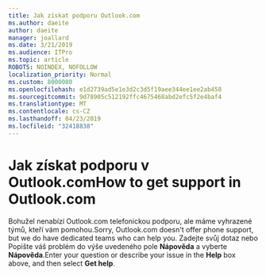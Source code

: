 ```yaml
---
title: Jak získat podporu Outlook.com
ms.author: daeite
author: daeite
manager: joallard
ms.date: 3/21/2019
ms.audience: ITPro
ms.topic: article
ROBOTS: NOINDEX, NOFOLLOW
localization_priority: Normal
ms.custom: 8000080
ms.openlocfilehash: e1d2739ad5e1e3d2c3d5f19aee344ee1ee2ab458
ms.sourcegitcommit: 9d78905c512192ffc4675468abd2efc5f2e4baf4
ms.translationtype: MT
ms.contentlocale: cs-CZ
ms.lasthandoff: 04/23/2019
ms.locfileid: "32418838"
---
```

# <a name="how-to-get-support-in-outlookcom"></a><span data-ttu-id="d7d3f-102">Jak získat podporu v Outlook.com</span><span class="sxs-lookup"><span data-stu-id="d7d3f-102">How to get support in Outlook.com</span></span>

<span data-ttu-id="d7d3f-103">Bohužel nenabízí Outlook.com telefonickou podporu, ale máme vyhrazené týmů, kteří vám pomohou.</span><span class="sxs-lookup"><span data-stu-id="d7d3f-103">Sorry, Outlook.com doesn't offer phone support, but we do have dedicated teams who can help you.</span></span>
<span data-ttu-id="d7d3f-104">Zadejte svůj dotaz nebo Popište váš problém do výše uvedeného pole **Nápověda** a vyberte **Nápověda**.</span><span class="sxs-lookup"><span data-stu-id="d7d3f-104">Enter your question or describe your issue in the **Help** box above, and then select **Get help**.</span></span>


